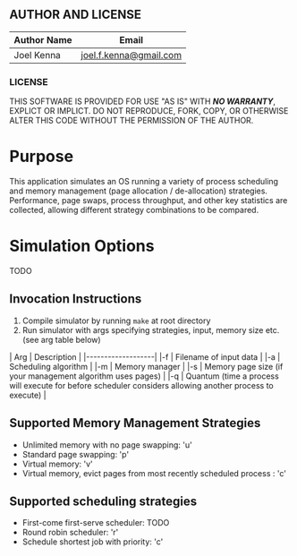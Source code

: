 ## AUTHOR AND LICENSE
Author Name  | Email                  |
-------------|------------------------|
Joel Kenna   | joel.f.kenna@gmail.com |

### LICENSE
THIS SOFTWARE IS PROVIDED FOR USE "AS IS" WITH _**NO WARRANTY**_, EXPLICT OR IMPLICT. DO NOT REPRODUCE, FORK, COPY, OR OTHERWISE ALTER THIS CODE WITHOUT THE PERMISSION OF THE AUTHOR.

# Purpose

This application simulates an OS running a variety of process scheduling and memory management (page allocation / de-allocation) strategies. Performance, page swaps, process throughput, and other key statistics are collected, allowing different strategy combinations to be compared.

# Simulation Options

TODO

## Invocation Instructions
1. Compile simulator by running ```make``` at root directory
2. Run simulator with args specifying strategies, input, memory size etc. (see arg table below)

| Arg | Description |
|-------------------|
|\-f | Filename of input data |
|\-a | Scheduling algorithm   |
|\-m | Memory manager |
|\-s | Memory page size (if your management algorithm uses pages) |
|\-q | Quantum (time a process will execute for before scheduler considers allowing another process to execute) |

## Supported Memory Management Strategies
- Unlimited memory with no page swapping: 'u'
- Standard page swapping: 'p'
- Virtual memory: 'v'
- Virtual memory, evict pages from most recently scheduled process : 'c'

## Supported scheduling strategies
- First-come first-serve scheduler: TODO
- Round robin scheduler: 'r'
- Schedule shortest job with priority: 'c'
